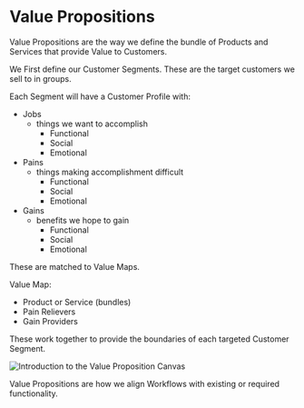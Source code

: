 # Value Propositions
Value Propositions are the way we define the bundle of Products and Services that provide Value to Customers.

We First define our Customer Segments.
These are the target customers we sell to in groups.

Each Segment will have a Customer Profile with:
  - Jobs
    - things we want to accomplish
      - Functional
      - Social
      - Emotional
  - Pains
    - things making accomplishment difficult
      - Functional
      - Social
      - Emotional
  - Gains
    - benefits we hope to gain
      - Functional
      - Social
      - Emotional

These are matched to Value Maps.

Value Map:
  - Product or Service (bundles)
  - Pain Relievers
  - Gain Providers 

These work together to provide the boundaries of each targeted Customer Segment.

![Introduction to the Value Proposition Canvas](https://vimeo.com/201197034)

Value Propositions are how we align Workflows with existing or required functionality.



